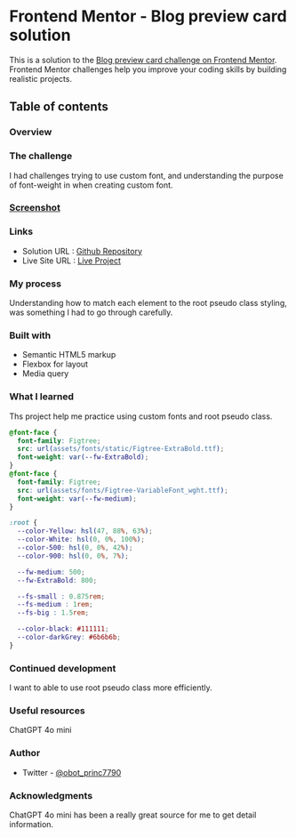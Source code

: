 # Frontend Mentor - Blog preview card solution

This is a solution to the [Blog preview card challenge on Frontend Mentor](https://www.frontendmentor.io/challenges/blog-preview-card-ckPaj01IcS). Frontend Mentor challenges help you improve your coding skills by building realistic projects. 

## Table of contents
### Overview

### The challenge
I had challenges trying to use custom font, and understanding the purpose of font-weight in when creating custom font.

### [Screenshot](./assets/images/Screenshot.png)

### Links
- Solution URL : [Github Repository](https://github.com/PRINCE-OBOT/blog-preview-card-main.git)
- Live Site URL : [Live Project](https://prince-obot.github.io/blog-preview-card-main/)

### My process

Understanding how to match each element to the root pseudo class styling, was something I had to go through carefully.

### Built with
- Semantic HTML5 markup
- Flexbox for layout
- Media query

### What I learned

Ths project help me practice using custom fonts and root pseudo class.
```css
@font-face {
  font-family: Figtree;
  src: url(assets/fonts/static/Figtree-ExtraBold.ttf);
  font-weight: var(--fw-ExtraBold);
}
@font-face {
  font-family: Figtree;
  src: url(assets/fonts/Figtree-VariableFont_wght.ttf);
  font-weight: var(--fw-medium);
}

:root {
  --color-Yellow: hsl(47, 88%, 63%);
  --color-White: hsl(0, 0%, 100%);
  --color-500: hsl(0, 0%, 42%);
  --color-900: hsl(0, 0%, 7%);

  --fw-medium: 500;
  --fw-ExtraBold: 800;

  --fs-small : 0.875rem; 
  --fs-medium : 1rem;
  --fs-big : 1.5rem; 

  --color-black: #111111;
  --color-darkGrey: #6b6b6b;
}
```


### Continued development
I want to able to use root pseudo class more efficiently.

### Useful resources
ChatGPT 4o mini

### Author
- Twitter - [@obot_princ7790](https://www.twitter.com/@obot_princ7790)

### Acknowledgments
ChatGPT 4o mini has been a really great source for me to get detail information.

